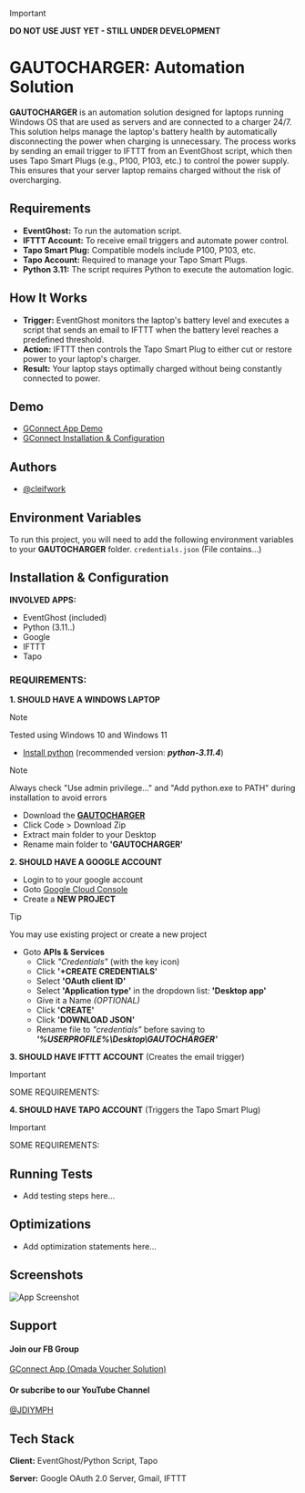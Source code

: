 
> [!IMPORTANT]
> **DO NOT USE JUST YET - STILL UNDER DEVELOPMENT** 


# GAUTOCHARGER: Automation Solution

**GAUTOCHARGER** is an automation solution designed for laptops running Windows OS that are used as servers and are connected to a charger 24/7. This solution helps manage the laptop's battery health by automatically disconnecting the power when charging is unnecessary. The process works by sending an email trigger to IFTTT from an EventGhost script, which then uses Tapo Smart Plugs (e.g., P100, P103, etc.) to control the power supply. This ensures that your server laptop remains charged without the risk of overcharging.

## **Requirements**
- **EventGhost:** To run the automation script.
- **IFTTT Account:** To receive email triggers and automate power control.
- **Tapo Smart Plug:** Compatible models include P100, P103, etc.
- **Tapo Account:** Required to manage your Tapo Smart Plugs.
- **Python 3.11:** The script requires Python to execute the automation logic.

## **How It Works**
- **Trigger:** EventGhost monitors the laptop's battery level and executes a script that sends an email to IFTTT when the battery level reaches a predefined threshold.
- **Action:** IFTTT then controls the Tapo Smart Plug to either cut or restore power to your laptop's charger.
- **Result:** Your laptop stays optimally charged without being constantly connected to power.

## Demo

-   [GConnect App Demo](https://www.youtube.com/)
-   [GConnect Installation & Configuration](https://www.youtube.com/)


## Authors

- [@cleifwork](https://www.github.com/cleifwork)
## Environment Variables

To run this project, you will need to add the following environment variables to your **GAUTOCHARGER** folder.
`credentials.json` (File contains...)

## Installation & Configuration

**INVOLVED APPS:**
- EventGhost (included)
- Python (3.11..)
- Google 
- IFTTT 
- Tapo 


### REQUIREMENTS:

**1. SHOULD HAVE A WINDOWS LAPTOP** 
> [!NOTE] 
> Tested using Windows 10 and Windows 11

- [Install python](https://www.python.org/downloads/) (recommended version: _**python-3.11.4**_)
> [!NOTE] 
> Always check "Use admin privilege..." and "Add python.exe to PATH" during installation to avoid errors
  	
-   Download the **[GAUTOCHARGER](https://github.com/cleifwork/GAUTOCHARGER)**
-   Click Code > Download Zip
-   Extract main folder to your Desktop
-   Rename main folder to **'GAUTOCHARGER'**

**2. SHOULD HAVE A GOOGLE ACCOUNT**
-   Login to to your google account
-   Goto [Google Cloud Console](https://console.cloud.google.com/)
-   Create a **NEW PROJECT** 
> [!TIP]
> You may use existing project or create a new project
-   Goto **APIs & Services**
    -   Click _"Credentials"_ (with the key icon)
    -   Click **'+CREATE CREDENTIALS'**
	-   Select **'OAuth client ID'**
    -   Select **'Application type'** in the dropdown list: **'Desktop app'**
	-   Give it a Name _(OPTIONAL)_
	-   Click **'CREATE'**
	-   Click **'DOWNLOAD JSON'**
	-   Rename file to _"credentials"_ before saving to _**'%USERPROFILE%\Desktop\GAUTOCHARGER'**_  
   
**3. SHOULD HAVE IFTTT ACCOUNT** (Creates the email trigger)
> [!IMPORTANT]
> SOME REQUIREMENTS: 

**4. SHOULD HAVE TAPO ACCOUNT** (Triggers the Tapo Smart Plug)
> [!IMPORTANT]
> SOME REQUIREMENTS: 

## Running Tests
-   Add testing steps here...

## Optimizations
- Add optimization statements here...

## Screenshots
![App Screenshot](https://drive.google.com/uc?export=view&id=18M-28ac02I2GbAQpDuyhXgcNlsGsb8vU)

## Support

#### Join our FB Group
[GConnect App (Omada Voucher Solution)](https://www.facebook.com/groups/1776872022780742) 
  
#### Or subcribe to our YouTube Channel
[@JDIYMPH](https://www.youtube.com/channel/UC9O3ezuyjS7C6V7-ZAHCQrA)
## Tech Stack

**Client:** EventGhost/Python Script, Tapo

**Server:** Google OAuth 2.0 Server, Gmail, IFTTT 
